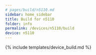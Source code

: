 ```yaml
---
# pages/build/n5110.md
sidebar: home_sidebar
title: Build for n5110
folder: info
permalink: /devices/n5110/build
device: n5110
---
```

{% include templates/device_build.md %}
